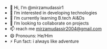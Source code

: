 - 👋 Hi, I’m @mirzamudassir1
- 👀 I’m interested in developing technologies
- 🌱 I’m currently learning B.tech Ai&Ds
- 💞️ I’m looking to collaborate on projects
- 📫 reach me mirzamudassir2004@gmail.com
- 😄 Pronouns: He/Him
- ⚡ Fun fact: i always like adventure  

<!---
mirzamudassir1/mirzamudassir1 is a ✨ special ✨ repository because its `README.md` (this file) appears on your GitHub profile.
You can click the Preview link to take a look at your changes.
--->
